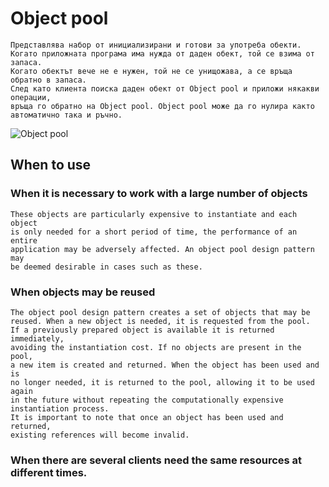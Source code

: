 # Object pool
```
Представлява набор от инициализирани и готови за употреба обекти. 
Когато приложната програма има нужда от даден обект, той се взима от запаса. 
Когато обектът вече не е нужен, той не се унищожава, а се връща обратно в запаса.
След като клиента поиска даден обект от Object pool и приложи някакви операции, 
връща го обратно на Object pool. Object pool може да го нулира както автоматично така и ръчно.
```

![Object pool](https://i1.wp.com/i.imgur.com/Bm0dEk3.png?resize=718%2C327&quality=100&ssl=1)

## When to use
### When it is necessary to work with a large number of objects
```
These objects are particularly expensive to instantiate and each object
is only needed for a short period of time, the performance of an entire
application may be adversely affected. An object pool design pattern may
be deemed desirable in cases such as these.
```
### When objects may be reused
```
The object pool design pattern creates a set of objects that may be 
reused. When a new object is needed, it is requested from the pool.
If a previously prepared object is available it is returned immediately,
avoiding the instantiation cost. If no objects are present in the pool,
a new item is created and returned. When the object has been used and is
no longer needed, it is returned to the pool, allowing it to be used again
in the future without repeating the computationally expensive instantiation process.
It is important to note that once an object has been used and returned,
existing references will become invalid.
```
### When there are several clients need the same resources at different times.
